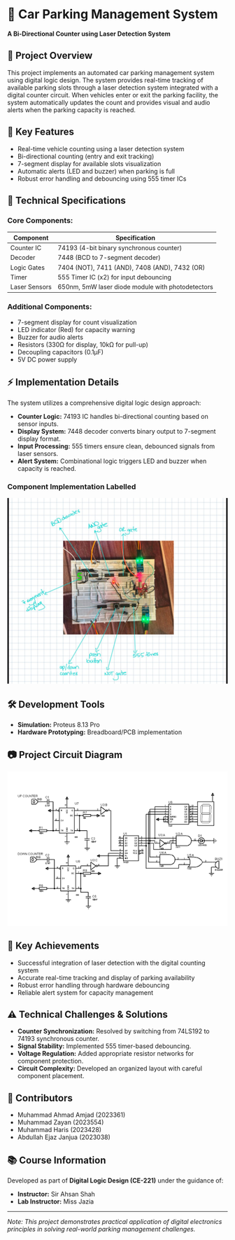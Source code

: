 # 🚗 Car Parking Management System
**A Bi-Directional Counter using Laser Detection System**

## 📝 Project Overview
This project implements an automated car parking management system using digital logic design. The system provides real-time tracking of available parking slots through a laser detection system integrated with a digital counter circuit. When vehicles enter or exit the parking facility, the system automatically updates the count and provides visual and audio alerts when the parking capacity is reached.

## 🎯 Key Features
- Real-time vehicle counting using a laser detection system
- Bi-directional counting (entry and exit tracking)
- 7-segment display for available slots visualization
- Automatic alerts (LED and buzzer) when parking is full
- Robust error handling and debouncing using 555 timer ICs

## 🔧 Technical Specifications
### Core Components:
| Component       | Specification                       |
|-----------------|-------------------------------------|
| Counter IC      | 74193 (4-bit binary synchronous counter) |
| Decoder         | 7448 (BCD to 7-segment decoder)     |
| Logic Gates     | 7404 (NOT), 7411 (AND), 7408 (AND), 7432 (OR) |
| Timer           | 555 Timer IC (x2) for input debouncing |
| Laser Sensors   | 650nm, 5mW laser diode module with photodetectors |

### Additional Components:
- 7-segment display for count visualization
- LED indicator (Red) for capacity warning
- Buzzer for audio alerts
- Resistors (330Ω for display, 10kΩ for pull-up)
- Decoupling capacitors (0.1μF)
- 5V DC power supply
## ⚡ Implementation Details
The system utilizes a comprehensive digital logic design approach:
- **Counter Logic:** 74193 IC handles bi-directional counting based on sensor inputs.
- **Display System:** 7448 decoder converts binary output to 7-segment display format.
- **Input Processing:** 555 timers ensure clean, debounced signals from laser sensors.
- **Alert System:** Combinational logic triggers LED and buzzer when capacity is reached.

### Component Implementation Labelled
![Component Implementation Labelled](hardware_labelled.jpg)
## 🛠️ Development Tools
- **Simulation:** Proteus 8.13 Pro
- **Hardware Prototyping:** Breadboard/PCB implementation

## 📷 Project Circuit Diagram
![Project Circuit Diagram](CircuitDiagramFinal.png)

## 🎯 Key Achievements
- Successful integration of laser detection with the digital counting system
- Accurate real-time tracking and display of parking availability
- Robust error handling through hardware debouncing
- Reliable alert system for capacity management

## ⚠️ Technical Challenges & Solutions
- **Counter Synchronization:** Resolved by switching from 74LS192 to 74193 synchronous counter.
- **Signal Stability:** Implemented 555 timer-based debouncing.
- **Voltage Regulation:** Added appropriate resistor networks for component protection.
- **Circuit Complexity:** Developed an organized layout with careful component placement.

## 👥 Contributors
- Muhammad Ahmad Amjad (2023361)
- Muhammad Zayan (2023554)
- Muhammad Haris (2023428)
- Abdullah Ejaz Janjua (2023038)

## 📚 Course Information
Developed as part of **Digital Logic Design (CE-221)** under the guidance of:
- **Instructor:** Sir Ahsan Shah
- **Lab Instructor:** Miss Jazia

---

*Note: This project demonstrates practical application of digital electronics principles in solving real-world parking management challenges.*
